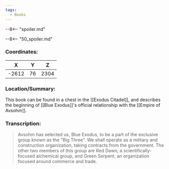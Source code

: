 ```yaml
---
tags:
  - Books
---
```


--8<-- "spoiler.md"

--8<-- "50_spoiler.md"

### Coordinates:
| **X** | **Y**| **Z** |
|:-----:|:----:|:-----:|
|-2612  |76   |2304  |

### Location/Summary:
This book can be found in a chest in the [[Exodus Citadel]], and describes the beginning of [[Blue Exodus]]'s official relationship with the [[Empire of Avsohm]].

### Transcription:
> Avsohm has selected us, Blue Exodus, to be a part of the exclusive group known as the "Big Three". We shall operate as a military and construction organization, taking contracts from the government. The other two members of this group are Red Dawn, a scientifically-focused alchemical group, and Green Serpent, an organization focused around commerce and trade.


